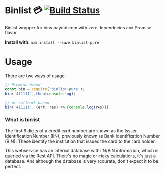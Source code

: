 # Binlist :credit_card: [![Build Status](https://travis-ci.org/shmuga/binlist-pure.svg?branch=master)](https://travis-ci.org/shmuga/binlist-pure)
Binlist wrapper for bins.payout.com with zero dependecies and Promise flavor.

**Install with**:  `npm install --save binlist-pure`

# Usage
There are two ways of usage:
```javascript
// Promise-based
const bin = require('binlist-pure');
bin('411111').then(console.log);

// or callback-based
bin('411111', (err, res) => {console.log(res)})
```

### What is binlist
The first 6 digits of a credit card number are known as the Issuer Identification Number (IIN), previously known as Bank Identification Number (BIN). These identify the institution that issued the card to the card holder.

This webservice has an internal database with IIN/BIN information, which is queried via the Rest API. There's no magic or tricky calculations, it's just a database. And although the database is very accurate, don't expect it to be perfect.

